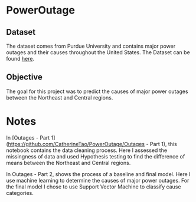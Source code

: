 # PowerOutage

## Dataset
The dataset comes from Purdue University and contains major power outages and their causes throughout the United States.  The Dataset can be found [here](https://engineering.purdue.edu/LASCI/research-data/outages/outagerisks).

## Objective
The goal for this project was to predict the causes of major power outages between the Northeast and Central regions.  

# Notes
In [Outages - Part 1](https://github.com/CatherineTao/PowerOutage/Outages - Part 1), this notebook contains the data cleaning process.  Here I assessed the missingness of data and used Hypothesis testing to find the difference of means between the Northeast and Central regions.  

In Outages - Part 2, shows the process of a baseline and final model.  Here I use machine learning to determine the causes of major power outages.  For the final model I chose to use Support Vector Machine to classify cause categories.  
